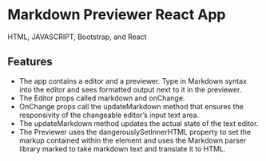 # Markdown Previewer React App
HTML, JAVASCRIPT, Bootstrap, and React

## Features
* The app contains a editor and a previewer. Type in Markdown syntax into the editor and sees formatted output next to it in the previewer.
* The Editor props called markdown and onChange.
* OnChange props call the updateMarkdown method that ensures the responsivity of the changeable editor’s input text area.
* The updateMarkdown method updates the actual state of the text editor.
* The Previewer uses the dangerouslySetInnerHTML property to set the markup contained within the element and uses the Markdown parser library marked to take markdown text and translate it to HTML.

